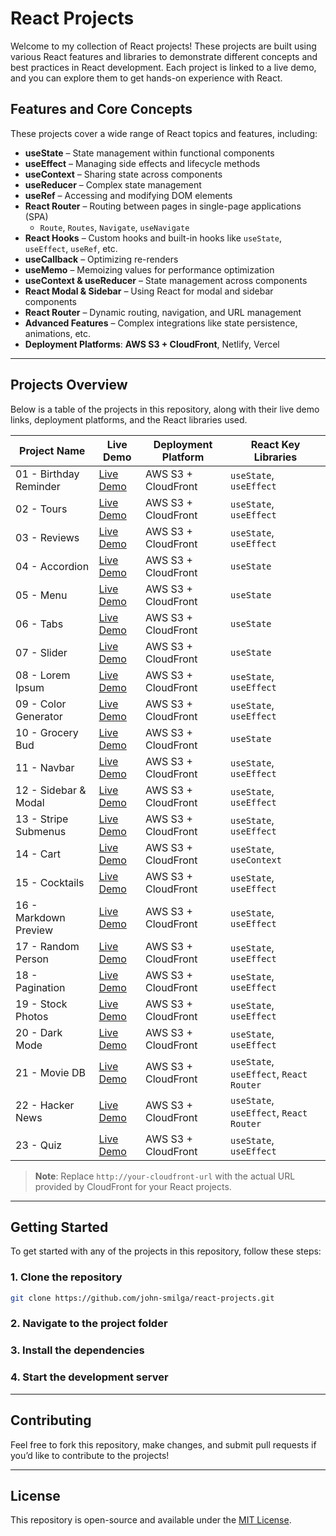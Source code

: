 # React Projects

Welcome to my collection of React projects! These projects are built using various React features and libraries to demonstrate different concepts and best practices in React development. Each project is linked to a live demo, and you can explore them to get hands-on experience with React.

## Features and Core Concepts

These projects cover a wide range of React topics and features, including:

- **useState** – State management within functional components
- **useEffect** – Managing side effects and lifecycle methods
- **useContext** – Sharing state across components
- **useReducer** – Complex state management
- **useRef** – Accessing and modifying DOM elements
- **React Router** – Routing between pages in single-page applications (SPA)
  - `Route`, `Routes`, `Navigate`, `useNavigate`
- **React Hooks** – Custom hooks and built-in hooks like `useState`, `useEffect`, `useRef`, etc.
- **useCallback** – Optimizing re-renders
- **useMemo** – Memoizing values for performance optimization
- **useContext & useReducer** – State management across components
- **React Modal & Sidebar** – Using React for modal and sidebar components
- **React Router** – Dynamic routing, navigation, and URL management
- **Advanced Features** – Complex integrations like state persistence, animations, etc.
- **Deployment Platforms**: **AWS S3 + CloudFront**, Netlify, Vercel

---

## Projects Overview

Below is a table of the projects in this repository, along with their live demo links, deployment platforms, and the React libraries used.

| Project Name           | Live Demo                               | Deployment Platform | React Key Libraries                     |
| ---------------------- | --------------------------------------- | ------------------- | --------------------------------------- |
| 01 - Birthday Reminder | [Live Demo](http://your-cloudfront-url) | AWS S3 + CloudFront | `useState`, `useEffect`                 |
| 02 - Tours             | [Live Demo](http://your-cloudfront-url) | AWS S3 + CloudFront | `useState`, `useEffect`                 |
| 03 - Reviews           | [Live Demo](http://your-cloudfront-url) | AWS S3 + CloudFront | `useState`, `useEffect`                 |
| 04 - Accordion         | [Live Demo](http://your-cloudfront-url) | AWS S3 + CloudFront | `useState`                              |
| 05 - Menu              | [Live Demo](http://your-cloudfront-url) | AWS S3 + CloudFront | `useState`                              |
| 06 - Tabs              | [Live Demo](http://your-cloudfront-url) | AWS S3 + CloudFront | `useState`                              |
| 07 - Slider            | [Live Demo](http://your-cloudfront-url) | AWS S3 + CloudFront | `useState`                              |
| 08 - Lorem Ipsum       | [Live Demo](http://your-cloudfront-url) | AWS S3 + CloudFront | `useState`, `useEffect`                 |
| 09 - Color Generator   | [Live Demo](http://your-cloudfront-url) | AWS S3 + CloudFront | `useState`, `useEffect`                 |
| 10 - Grocery Bud       | [Live Demo](http://your-cloudfront-url) | AWS S3 + CloudFront | `useState`                              |
| 11 - Navbar            | [Live Demo](http://your-cloudfront-url) | AWS S3 + CloudFront | `useState`, `useEffect`                 |
| 12 - Sidebar & Modal   | [Live Demo](http://your-cloudfront-url) | AWS S3 + CloudFront | `useState`, `useEffect`                 |
| 13 - Stripe Submenus   | [Live Demo](http://your-cloudfront-url) | AWS S3 + CloudFront | `useState`, `useEffect`                 |
| 14 - Cart              | [Live Demo](http://your-cloudfront-url) | AWS S3 + CloudFront | `useState`, `useContext`                |
| 15 - Cocktails         | [Live Demo](http://your-cloudfront-url) | AWS S3 + CloudFront | `useState`, `useEffect`                 |
| 16 - Markdown Preview  | [Live Demo](http://your-cloudfront-url) | AWS S3 + CloudFront | `useState`, `useEffect`                 |
| 17 - Random Person     | [Live Demo](http://your-cloudfront-url) | AWS S3 + CloudFront | `useState`, `useEffect`                 |
| 18 - Pagination        | [Live Demo](http://your-cloudfront-url) | AWS S3 + CloudFront | `useState`, `useEffect`                 |
| 19 - Stock Photos      | [Live Demo](http://your-cloudfront-url) | AWS S3 + CloudFront | `useState`, `useEffect`                 |
| 20 - Dark Mode         | [Live Demo](http://your-cloudfront-url) | AWS S3 + CloudFront | `useState`, `useEffect`                 |
| 21 - Movie DB          | [Live Demo](http://your-cloudfront-url) | AWS S3 + CloudFront | `useState`, `useEffect`, `React Router` |
| 22 - Hacker News       | [Live Demo](http://your-cloudfront-url) | AWS S3 + CloudFront | `useState`, `useEffect`, `React Router` |
| 23 - Quiz              | [Live Demo](http://your-cloudfront-url) | AWS S3 + CloudFront | `useState`, `useEffect`                 |

> **Note**: Replace `http://your-cloudfront-url` with the actual URL provided by CloudFront for your React projects.

---

## Getting Started

To get started with any of the projects in this repository, follow these steps:

### 1. Clone the repository

```bash
git clone https://github.com/john-smilga/react-projects.git
```

### 2. Navigate to the project folder

### 3. Install the dependencies

### 4. Start the development server

---

## Contributing

Feel free to fork this repository, make changes, and submit pull requests if you’d like to contribute to the projects!

---

## License

This repository is open-source and available under the [MIT License](./LICENSE).
